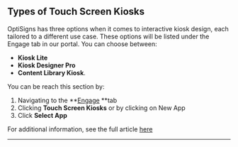## Types of Touch Screen Kiosks 

OptiSigns has three options when it comes to interactive kiosk design, each tailored to a different use case. These options will be listed under the Engage tab in our portal. You can choose between:

  * **Kiosk Lite**
  * **Kiosk Designer Pro**
  * **Content Library Kiosk**.



You can be reach this section by:

  1. Navigating to the **[Engage](https://app.optisigns.com/app/engageManagement) **tab
  2. Clicking **Touch Screen Kiosks** or by clicking on New App
  3. Click **Select App**

For additional information, see the full article [here](https://support.optisigns.com/hc/en-us/articles/31449657955347)

---
